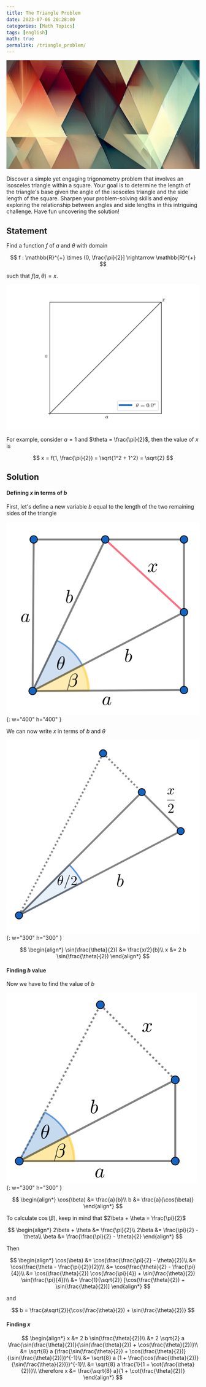 ```yaml
---
title: The Triangle Problem
date: 2023-07-06 20:28:00
categories: [Math Topics]
tags: [english]
math: true
permalink: /triangle_problem/
---
```


![png](/assets/img/posts/2023-07-06-triangle_problem/background.jpg)

Discover a simple yet engaging trigonometry problem that involves an isosceles triangle within a square. Your goal is to determine the length of the triangle's base given the angle of the isosceles triangle and the side length of the square. Sharpen your problem-solving skills and enjoy exploring the relationship between angles and side lengths in this intriguing challenge. Have fun uncovering the solution!

## Statement


Find a function $f$ of $a$ and $\theta$ with domain

$$
f : \mathbb{R}^{+} \times (0, \frac{\pi}{2}] \rightarrow \mathbb{R}^{+} 
$$

such that $f(a, \theta) = x$.

![png](/assets/img/posts/2023-07-06-triangle_problem/statement.gif)

For example, consider $a = 1$ and $\theta = \frac{\pi}{2}$, then the value of $x$ is

$$
x = f(1, \frac{\pi}{2}) = \sqrt{1^2 + 1^2} = \sqrt{2}
$$



## Solution

#### Defining $x$ in terms of $b$

First, let's define a new variable $b$ equal to the length of the two remaining sides of the triangle 

![png](/assets/img/posts/2023-07-06-triangle_problem/solution_step_one.png){: w="400" h="400" }

We can now write $x$ in terms of $b$ and $\theta$

![png](/assets/img/posts/2023-07-06-triangle_problem/solution_step_two.png){: w="300" h="300" }

$$
\begin{align*}
\sin(\frac{\theta}{2}) &= \frac{x/2}{b}\\
x &= 2 b \sin(\frac{\theta}{2})
\end{align*}
$$

#### Finding $b$ value

Now we have to find the value of $b$

![png](/assets/img/posts/2023-07-06-triangle_problem/solution_step_three.png){: w="300" h="300" }

$$
\begin{align*}
\cos(\beta) &= \frac{a}{b}\\
b &= \frac{a}{\cos(\beta)}
\end{align*}
$$

To calculate $\cos(\beta)$, keep in mind that $2\beta + \theta = \frac{\pi}{2}$

$$
\begin{align*}
2\beta + \theta &= \frac{\pi}{2}\\
2\beta &= \frac{\pi}{2} - \theta\\
\beta &= \frac{\frac{\pi}{2} - \theta}{2}
\end{align*}
$$

Then 

$$
\begin{align*}
\cos(\beta) &= \cos(\frac{\frac{\pi}{2} - \theta}{2})\\
&= \cos(\frac{\theta - \frac{\pi}{2}}{2})\\
&= \cos(\frac{\theta}{2} - \frac{\pi}{4})\\
&= \cos(\frac{\theta}{2}) \cos(\frac{\pi}{4}) + \sin(\frac{\theta}{2}) \sin(\frac{\pi}{4})\\
&= \frac{1}{\sqrt{2}} [\cos(\frac{\theta}{2}) + \sin(\frac{\theta}{2})]
\end{align*}
$$

and

$$
b = \frac{a\sqrt{2}}{\cos(\frac{\theta}{2}) + \sin(\frac{\theta}{2})}
$$

#### Finding $x$

$$
\begin{align*}
x &= 2 b \sin(\frac{\theta}{2})\\
&= 2 \sqrt{2} a \frac{\sin(\frac{\theta}{2})}{\sin(\frac{\theta}{2}) + \cos(\frac{\theta}{2})}\\
&= \sqrt{8} a (\frac{\sin(\frac{\theta}{2}) + \cos(\frac{\theta}{2})}{\sin(\frac{\theta}{2})})^{-1}\\
&= \sqrt{8} a (1 + \frac{\cos(\frac{\theta}{2})}{\sin(\frac{\theta}{2})})^{-1}\\
&= \sqrt{8} a \frac{1}{1 + \cot(\frac{\theta}{2})}\\
\therefore x &= \frac{\sqrt{8} a}{1 + \cot(\frac{\theta}{2})}
\end{align*}
$$